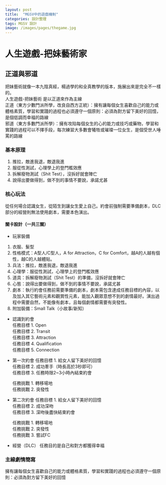 ```yaml
---
layout: post
title:  "MGSV中的遊戲機制"
categories: 設計整理
tags: MGSV 設計
image: /images/pages/thegame.jpg
---
```



# 人生遊戲-把妹藝術家

## 正道與邪道
把妹藝術就像一本九陰真經，楊過學的和全真教學的版本，施展出來是完全不一樣的。  
人生遊戲-把妹藝術 是以正道來作為主線  
正道（東方少數門派所學，改良自西方正統）：擁有讓每個女生喜歡自己的能力或體格素質，學習和實踐的過程也必須遵守一個原則：必須為對方留下美好的回憶，是個低調而幸福的路線  
邪道（東方多數門派所學）：擁有攻陷每個女生的心的能力或技巧或藥物，學習和實踐的過程可以不擇手段，每次練習大多數會犧牲或璀璨一位女生，是個受世人唾罵的路線  
  
### 基本原理
 1. 推拉，敵進我退，敵退我進 
 2. 服從性測試，心理學上的登門檻效應
 3. 拆解廢物測試（Shit Test），沒拆好就會陣亡
 4. 說得出要做得到，做不到的事情不要說，承諾尤甚

### 核心玩法

從任何場合認識女生，從陌生到讓女生愛上自己。約會前強制需要準備劇本，DLC部分的經營則無法使用劇本，需要本色演出。

#### 關卡設計（一共三關）  
+ 玩家裝備  
 1. 衣服、髮型  
 2. 性格模式：A型人/C型人，A for Attraction，C for Comfort，越A的人越有個性，越C的人越體貼。  
 3. 兵法：推拉，敵進我退，敵退我進   
 4. 心理學：服從性測試，心理學上的登門檻效應  
 5. 道具：拆解廢物測試（Shit Test）的準備，沒拆好就會陣亡  
 6. 心態：說得出要做得到，做不到的事情不要說，承諾尤甚  
 7. 劇本：執行約會任務前需要準備的劇本，劇本需包含達成任務目標的內容，以及加入其它藝術元素和觀賞性元素，能加入觀眾意想不到的劇情最好。演出過程中需要自然，不能像有劇本，且每個劇情都需要有突發性。  
 8. 附加裝備：Small Talk（小故事/新知）  
 
+ 認識到約會  
  任務目標 1. Open  
  任務目標 2. Transit  
  任務目標 3. Attraction  
  任務目標 4. Qualification  
  任務目標 5. Connection  
  
+ 第一次約會 
  任務目標 1. 給女人留下美好的回憶  
  任務目標 2. 成功牽手（時長高於3秒即可）  
  任務目標 3. 任務時限2~3小時內結束約會  
  
  任務挑戰 1. 轉移場地  
  任務挑戰 2. 突發性  
  
+ 第二次約會 
  任務目標 1. 給女人留下美好的回憶  
  任務目標 2. 成功深吻  
  任務目標 3. 深吻後盡快結束約會  
  
  任務挑戰 1. 轉移場地  
  任務挑戰 2. 突發性  
  任務挑戰 3. 嘗試FC  
  
+ 經營（DLC） 任務目的是自己和對方都獲得幸福  
  
### 主線劇情簡寫   
  
擁有讓每個女生喜歡自己的能力或體格素質，學習和實踐的過程也必須遵守一個原則：必須為對方留下美好的回憶  
